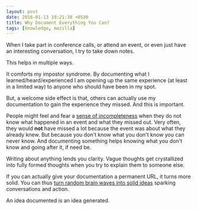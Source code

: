 ```yaml
---
layout: post
date: 2016-01-13 19:21:38 +0530
title: Why Document Everything You Can?
tags: [knowledge, mozilla]
---
```


When I take part in conference calls, or attend an event, or even just have an interesting conversation, I try to take down notes.

This helps in multiple ways.

It comforts my impostor syndrome. By documenting what I learned/heard/experienced I am opening up the same experience (at least in a limited way) to anyone who should have been in my spot.

But, a welcome side effect is that, others can actually use my documentation to gain the experience they missed. And this is important.

People might feel and fear a [sense of incompleteness](/fear-of-incompleteness/) when they do not know what happened in an event and what they missed out. Very often, they would **not** have missed a lot because the event was about what they already knew. But because you don't know what you don't know you can never know. And documenting something helps knowing what you don't know and going after it, if need be.

Writing about anything lends you clarity. Vague thoughts get crystallized into fully formed thoughts when you try to explain them to someone else.

If you can actually give your documentation a permanent URL, it turns more solid. You can thus [turn random brain waves into solid ideas](/blogs-to-chat/) sparking conversations and action.

An idea documented is an idea generated.